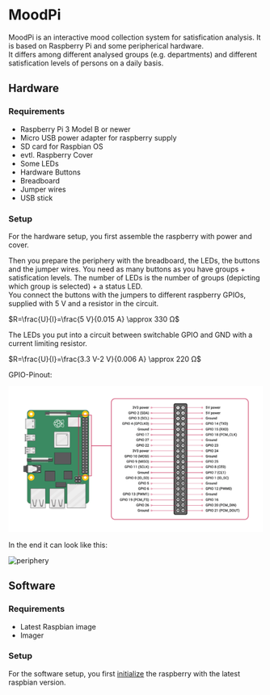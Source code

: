 # MoodPi

MoodPi is an interactive mood collection system for satisfication analysis. It is based on Raspberry Pi and some peripherical hardware.<br>
It differs among different analysed groups (e.g. departments) and different satisfication levels of persons on a daily basis.

## Hardware 

### Requirements

- Raspberry Pi 3 Model B or newer
- Micro USB power adapter for raspberry supply
- SD card for Raspbian OS
- evtl. Raspberry Cover
- Some LEDs
- Hardware Buttons
- Breadboard
- Jumper wires
- USB stick

### Setup

For the hardware setup, you first assemble the raspberry with power and cover.

Then you prepare the periphery with the breadboard, the LEDs, the buttons and the jumper wires. You need as many buttons as you have groups + satisfication levels. The number of LEDs is the number of groups (depicting which group is selected) + a status LED.<br>
You connect the buttons with the jumpers to different raspberry GPIOs, supplied with 5 V and a resistor in the circuit.

$R=\frac{U}{I}=\frac{5 V}{0.015 A} \approx 330 Ω$

The LEDs you put into a circuit between switchable GPIO and GND with a current limiting resistor.

$R=\frac{U}{I}=\frac{3.3 V-2 V}{0.006 A} \approx 220 Ω$

GPIO-Pinout:

![gpio3](./img/gpio3.png)

In the end it can look like this:

![periphery](./img/periphery.jpg)

## Software

### Requirements

- Latest Raspbian image
- Imager

### Setup

For the software setup, you first [initialize](https://www.raspberrypi.org/documentation/installation/installing-images/README.md) the raspberry with the latest raspbian version.